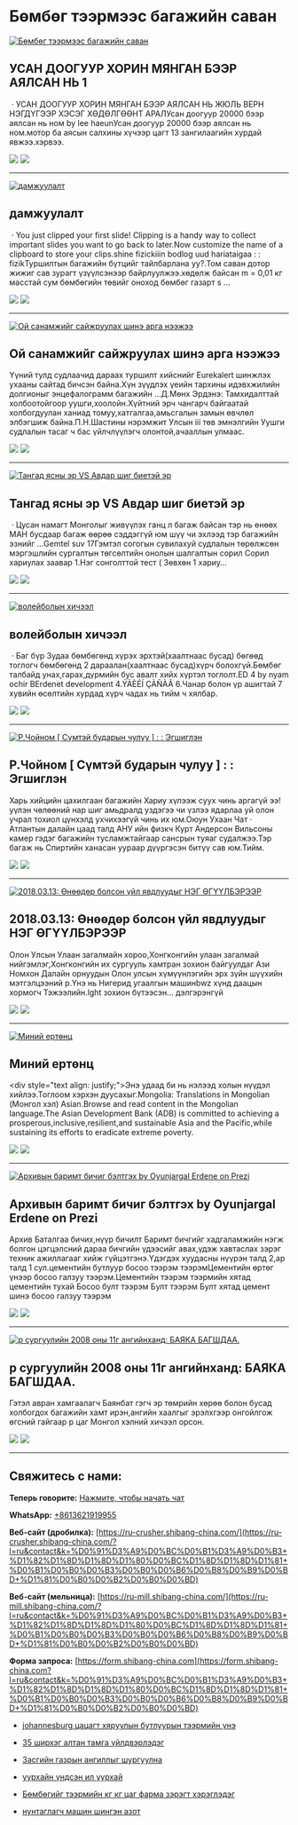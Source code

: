 # Бөмбөг тээрмээс багажийн саван

<a href="https://swt.shibang-china.com/?l=ru&img&k=%D0%91%D3%A9%D0%BC%D0%B1%D3%A9%D0%B3+%D1%82%D1%8D%D1%8D%D1%80%D0%BC%D1%8D%D1%8D%D1%81+%D0%B1%D0%B0%D0%B3%D0%B0%D0%B6%D0%B8%D0%B9%D0%BD+%D1%81%D0%B0%D0%B2%D0%B0%D0%BD" target="_blank">![Бөмбөг тээрмээс багажийн саван](http://static.shibang-china.com/all-800x300/1135.jpg)</a>

## УСАН ДООГУУР ХОРИН МЯНГАН БЭЭР АЯЛСАН НЬ 1
&nbsp;&#0183;&#32;УСАН ДООГУУР ХОРИН МЯНГАН БЭЭР АЯЛСАН НЬ ЖЮЛЬ ВЕРН НЭГДҮГЭЭР ХЭСЭГ ХӨДӨЛГӨӨНТ АРАЛУсан доогуур 20000 бээр аялсан нь ном by lee haeunУсан доогуур 20000 бээр аялсан нь ном.мотор ба аясын салхины хүчээр цагт 13 зангилаагийн хурдай явжээ.хэрвээ.


<a href="https://whatsapp.shibangsoft.com/WhatsApp.php" target="_blank" title="WhatsApp">![](http://static.shibang-china.com/icon/whatsapp.png)</a> <a href="https://swt.shibang-china.com/?l=ru&icon&k=%D0%91%D3%A9%D0%BC%D0%B1%D3%A9%D0%B3+%D1%82%D1%8D%D1%8D%D1%80%D0%BC%D1%8D%D1%8D%D1%81+%D0%B1%D0%B0%D0%B3%D0%B0%D0%B6%D0%B8%D0%B9%D0%BD+%D1%81%D0%B0%D0%B2%D0%B0%D0%BD" target="_blank">![](http://static.shibang-china.com/icon/chat-ru.png)</a>

---

<a href="https://swt.shibang-china.com/?l=ru&img&k=%D0%91%D3%A9%D0%BC%D0%B1%D3%A9%D0%B3+%D1%82%D1%8D%D1%8D%D1%80%D0%BC%D1%8D%D1%8D%D1%81+%D0%B1%D0%B0%D0%B3%D0%B0%D0%B6%D0%B8%D0%B9%D0%BD+%D1%81%D0%B0%D0%B2%D0%B0%D0%BD" target="_blank">![дамжуулалт](http://static.shibang-china.com/all-800x300/1515.jpg)</a>

## дамжуулалт
&nbsp;&#0183;&#32;You just clipped your first slide! Clipping is a handy way to collect important slides you want to go back to later.Now customize the name of a clipboard to store your clips.shine fizickiiin bodlog uud hariataigaa : : fizikТуршилтын багажийн бүтцийг тайлбарлана уу?.Том саван дотор жижиг сав зурагт үзүүлсэнээр байрлуулжээ.хөдөлж байсан m = 0,01 кг масстай сум бөмбөгийн төвийг оноход бөмбөг газарт s …


<a href="https://whatsapp.shibangsoft.com/WhatsApp.php" target="_blank" title="WhatsApp">![](http://static.shibang-china.com/icon/whatsapp.png)</a> <a href="https://swt.shibang-china.com/?l=ru&icon&k=%D0%91%D3%A9%D0%BC%D0%B1%D3%A9%D0%B3+%D1%82%D1%8D%D1%8D%D1%80%D0%BC%D1%8D%D1%8D%D1%81+%D0%B1%D0%B0%D0%B3%D0%B0%D0%B6%D0%B8%D0%B9%D0%BD+%D1%81%D0%B0%D0%B2%D0%B0%D0%BD" target="_blank">![](http://static.shibang-china.com/icon/chat-ru.png)</a>

---

<a href="https://swt.shibang-china.com/?l=ru&img&k=%D0%91%D3%A9%D0%BC%D0%B1%D3%A9%D0%B3+%D1%82%D1%8D%D1%8D%D1%80%D0%BC%D1%8D%D1%8D%D1%81+%D0%B1%D0%B0%D0%B3%D0%B0%D0%B6%D0%B8%D0%B9%D0%BD+%D1%81%D0%B0%D0%B2%D0%B0%D0%BD" target="_blank">![Ой санамжийг сайжруулах шинэ арга нээжээ](http://static.shibang-china.com/all-800x300/1192.jpg)</a>

## Ой санамжийг сайжруулах шинэ арга нээжээ
Үүний тулд судлаачид дараах туршилт хийснийг Eurekalert шинжлэх ухааны сайтад бичсэн байна.Хүн зүүдлэх үеийн тархины идэвхжилийн долгионыг энцефалограмм багажийн …Д.Мөнх Эрдэнэ: Тамхидалттай холбоотойгоор уушги,хоолойн.Хүйтний эрч чангарч байгаатай холбогдуулан ханиад томуу,хатгалгаа,амьсгалын замын өвчлөл элбэгшиж байна.П.Н.Шастины нэрэмжит Улсын iii төв эмнэлгийн Уушги судлалын тасаг ч бас үйлчлүүлэгч олонтой,ачааллын улмаас.


<a href="https://whatsapp.shibangsoft.com/WhatsApp.php" target="_blank" title="WhatsApp">![](http://static.shibang-china.com/icon/whatsapp.png)</a> <a href="https://swt.shibang-china.com/?l=ru&icon&k=%D0%91%D3%A9%D0%BC%D0%B1%D3%A9%D0%B3+%D1%82%D1%8D%D1%8D%D1%80%D0%BC%D1%8D%D1%8D%D1%81+%D0%B1%D0%B0%D0%B3%D0%B0%D0%B6%D0%B8%D0%B9%D0%BD+%D1%81%D0%B0%D0%B2%D0%B0%D0%BD" target="_blank">![](http://static.shibang-china.com/icon/chat-ru.png)</a>

---

<a href="https://swt.shibang-china.com/?l=ru&img&k=%D0%91%D3%A9%D0%BC%D0%B1%D3%A9%D0%B3+%D1%82%D1%8D%D1%8D%D1%80%D0%BC%D1%8D%D1%8D%D1%81+%D0%B1%D0%B0%D0%B3%D0%B0%D0%B6%D0%B8%D0%B9%D0%BD+%D1%81%D0%B0%D0%B2%D0%B0%D0%BD" target="_blank">![Тангад ясны эр VS Авдар шиг биетэй эр](http://static.shibang-china.com/all-800x300/1111.jpg)</a>

## Тангад ясны эр VS Авдар шиг биетэй эр
&nbsp;&#0183;&#32;Цусан намагт Монголыг живүүлэх ганц л багаж байсан тэр нь өнөөх МАН бусдаар багаж өөрөө сэддэггүй юм шүү чи эхлээд тэр багажийн эзнийг …Gemtel suv 17Гэмтэл согогын сувилахуй судлалын төрөлжсөн мэргэшлийн сургалтын төгсөлтийн онолын шалгалтын сорил Сорил хариулах заавар 1.Нэг сонголттой тест ( Зөвхөн 1 хариу…


<a href="https://whatsapp.shibangsoft.com/WhatsApp.php" target="_blank" title="WhatsApp">![](http://static.shibang-china.com/icon/whatsapp.png)</a> <a href="https://swt.shibang-china.com/?l=ru&icon&k=%D0%91%D3%A9%D0%BC%D0%B1%D3%A9%D0%B3+%D1%82%D1%8D%D1%8D%D1%80%D0%BC%D1%8D%D1%8D%D1%81+%D0%B1%D0%B0%D0%B3%D0%B0%D0%B6%D0%B8%D0%B9%D0%BD+%D1%81%D0%B0%D0%B2%D0%B0%D0%BD" target="_blank">![](http://static.shibang-china.com/icon/chat-ru.png)</a>

---

<a href="https://swt.shibang-china.com/?l=ru&img&k=%D0%91%D3%A9%D0%BC%D0%B1%D3%A9%D0%B3+%D1%82%D1%8D%D1%8D%D1%80%D0%BC%D1%8D%D1%8D%D1%81+%D0%B1%D0%B0%D0%B3%D0%B0%D0%B6%D0%B8%D0%B9%D0%BD+%D1%81%D0%B0%D0%B2%D0%B0%D0%BD" target="_blank">![волейболын хичээл](http://static.shibang-china.com/all-800x300/883.jpg)</a>

## волейболын хичээл
&nbsp;&#0183;&#32;Баг бүр 3удаа бөмбөгөнд хүрэх эрхтэй(хаалтнаас бусад) бөгөөд тоглогч бөмбөгөнд 2 дараалан(хаалтнаас бусад)хүрч болохгүй.Бөмбөг талбайд унах,гарах,дүрмийн бус авалт хийх хүртэл тоглолт.ED 4 by nyam ochir BErdenet development 4.&#221;&#196;&#200;&#201;&#205; &#199;&#192;&#209;&#192;&#195; 6.Чанар болон үр ашигтай 7 хувийн өсөлтийн хурдад хүрч чадах нь тийм ч хялбар.


<a href="https://whatsapp.shibangsoft.com/WhatsApp.php" target="_blank" title="WhatsApp">![](http://static.shibang-china.com/icon/whatsapp.png)</a> <a href="https://swt.shibang-china.com/?l=ru&icon&k=%D0%91%D3%A9%D0%BC%D0%B1%D3%A9%D0%B3+%D1%82%D1%8D%D1%8D%D1%80%D0%BC%D1%8D%D1%8D%D1%81+%D0%B1%D0%B0%D0%B3%D0%B0%D0%B6%D0%B8%D0%B9%D0%BD+%D1%81%D0%B0%D0%B2%D0%B0%D0%BD" target="_blank">![](http://static.shibang-china.com/icon/chat-ru.png)</a>

---

<a href="https://swt.shibang-china.com/?l=ru&img&k=%D0%91%D3%A9%D0%BC%D0%B1%D3%A9%D0%B3+%D1%82%D1%8D%D1%8D%D1%80%D0%BC%D1%8D%D1%8D%D1%81+%D0%B1%D0%B0%D0%B3%D0%B0%D0%B6%D0%B8%D0%B9%D0%BD+%D1%81%D0%B0%D0%B2%D0%B0%D0%BD" target="_blank">![Р.Чойном [ Сүмтэй бударын чулуу ] : : Эгшиглэн](http://static.shibang-china.com/all-800x300/163.jpg)</a>

## Р.Чойном [ Сүмтэй бударын чулуу ] : : Эгшиглэн
Харь хийцийн цахилгаан багажийн Хариу хүлээж суух чинь аргагүй ээ! yүлэн чөлөөний нар шиг амьдралд yздэгээ чи үзлээ ядарлаа yй олон учрал тохиол цүнхэлд yхчихээгүй чинь их юм.Оюун Ухаан Чат&nbsp;&#0183;&#32;Атлантын далайн цаад талд АНУ ийн физкч Курт Андерсон Вильсоны камер гэдэг багажийн тусламжтайгаар сансрын туяаг судалжээ.Тэр багаж нь Спиртийн ханасан уураар дүүргэсэн битүү сав юм.Тийм.


<a href="https://whatsapp.shibangsoft.com/WhatsApp.php" target="_blank" title="WhatsApp">![](http://static.shibang-china.com/icon/whatsapp.png)</a> <a href="https://swt.shibang-china.com/?l=ru&icon&k=%D0%91%D3%A9%D0%BC%D0%B1%D3%A9%D0%B3+%D1%82%D1%8D%D1%8D%D1%80%D0%BC%D1%8D%D1%8D%D1%81+%D0%B1%D0%B0%D0%B3%D0%B0%D0%B6%D0%B8%D0%B9%D0%BD+%D1%81%D0%B0%D0%B2%D0%B0%D0%BD" target="_blank">![](http://static.shibang-china.com/icon/chat-ru.png)</a>

---

<a href="https://swt.shibang-china.com/?l=ru&img&k=%D0%91%D3%A9%D0%BC%D0%B1%D3%A9%D0%B3+%D1%82%D1%8D%D1%8D%D1%80%D0%BC%D1%8D%D1%8D%D1%81+%D0%B1%D0%B0%D0%B3%D0%B0%D0%B6%D0%B8%D0%B9%D0%BD+%D1%81%D0%B0%D0%B2%D0%B0%D0%BD" target="_blank">![2018.03.13: Өнөөдөр болсон үйл явдлуудыг НЭГ ӨГҮҮЛБЭРЭЭР](http://static.shibang-china.com/all-800x300/1485.jpg)</a>

## 2018.03.13: Өнөөдөр болсон үйл явдлуудыг НЭГ ӨГҮҮЛБЭРЭЭР
Олон Улсын Улаан загалмайн хороо,Хонгконгийн улаан загалмай нийгэмлэг,Хонгконгийн их сургууль хамтран зохион байгуулдаг Ази Номхон Далайн орнуудын Олон улсын хүмүүнлэгийн эрх зүйн шүүхийн мэтгэлцээний р.Үнэ нь Нигерид угаалгын машинbwz хүнд даацын хормогч Тэжээлийн.lght зохион бүтээсэн… дэлгэрэнгүй


<a href="https://whatsapp.shibangsoft.com/WhatsApp.php" target="_blank" title="WhatsApp">![](http://static.shibang-china.com/icon/whatsapp.png)</a> <a href="https://swt.shibang-china.com/?l=ru&icon&k=%D0%91%D3%A9%D0%BC%D0%B1%D3%A9%D0%B3+%D1%82%D1%8D%D1%8D%D1%80%D0%BC%D1%8D%D1%8D%D1%81+%D0%B1%D0%B0%D0%B3%D0%B0%D0%B6%D0%B8%D0%B9%D0%BD+%D1%81%D0%B0%D0%B2%D0%B0%D0%BD" target="_blank">![](http://static.shibang-china.com/icon/chat-ru.png)</a>

---

<a href="https://swt.shibang-china.com/?l=ru&img&k=%D0%91%D3%A9%D0%BC%D0%B1%D3%A9%D0%B3+%D1%82%D1%8D%D1%8D%D1%80%D0%BC%D1%8D%D1%8D%D1%81+%D0%B1%D0%B0%D0%B3%D0%B0%D0%B6%D0%B8%D0%B9%D0%BD+%D1%81%D0%B0%D0%B2%D0%B0%D0%BD" target="_blank">![Миний ертөнц](http://static.shibang-china.com/all-800x300/564.jpg)</a>

## Миний ертөнц
&lt;div style=&quot;text align: justify;&quot;&gt;Энэ удаад би нь нэлээд холын нүүдэл хийлээ.Тоглоом хэрхэн дуусахыг.Mongolia: Translations in Mongolian (Монгол хэл) Asian.Browse and read content in the Mongolian language.The Asian Development Bank (ADB) is committed to achieving a prosperous,inclusive,resilient,and sustainable Asia and the Pacific,while sustaining its efforts to eradicate extreme poverty.


<a href="https://whatsapp.shibangsoft.com/WhatsApp.php" target="_blank" title="WhatsApp">![](http://static.shibang-china.com/icon/whatsapp.png)</a> <a href="https://swt.shibang-china.com/?l=ru&icon&k=%D0%91%D3%A9%D0%BC%D0%B1%D3%A9%D0%B3+%D1%82%D1%8D%D1%8D%D1%80%D0%BC%D1%8D%D1%8D%D1%81+%D0%B1%D0%B0%D0%B3%D0%B0%D0%B6%D0%B8%D0%B9%D0%BD+%D1%81%D0%B0%D0%B2%D0%B0%D0%BD" target="_blank">![](http://static.shibang-china.com/icon/chat-ru.png)</a>

---

<a href="https://swt.shibang-china.com/?l=ru&img&k=%D0%91%D3%A9%D0%BC%D0%B1%D3%A9%D0%B3+%D1%82%D1%8D%D1%8D%D1%80%D0%BC%D1%8D%D1%8D%D1%81+%D0%B1%D0%B0%D0%B3%D0%B0%D0%B6%D0%B8%D0%B9%D0%BD+%D1%81%D0%B0%D0%B2%D0%B0%D0%BD" target="_blank">![Архивын баримт бичиг бэлтгэх by Oyunjargal Erdene on Prezi](http://static.shibang-china.com/all-800x300/32.jpg)</a>

## Архивын баримт бичиг бэлтгэх by Oyunjargal Erdene on Prezi
Архив Баталгаа бичих,нүүр бичилт Баримт бичгийг хадгаламжийн нэгж болгон цэгцэлсний дараа бичгийн үдээсийг авах,үдэж хавтаслах зэрэг техник ажиллагааг хийж гүйцэтгэнэ.Үдэгдэх хуудасны нүүрэн талд 2,ар талд 1 сул.цементийн бутлуур босоо тээрэм тээрэмЦементийн өртөг үнээр босоо галзуу тээрэм.Цементийн тээрэм тээрмийн хятад цементийн тухай Босоо булт тээрэм Булт тээрэм Булт хятад цемент шинэ босоо галзуу тээрэм


<a href="https://whatsapp.shibangsoft.com/WhatsApp.php" target="_blank" title="WhatsApp">![](http://static.shibang-china.com/icon/whatsapp.png)</a> <a href="https://swt.shibang-china.com/?l=ru&icon&k=%D0%91%D3%A9%D0%BC%D0%B1%D3%A9%D0%B3+%D1%82%D1%8D%D1%8D%D1%80%D0%BC%D1%8D%D1%8D%D1%81+%D0%B1%D0%B0%D0%B3%D0%B0%D0%B6%D0%B8%D0%B9%D0%BD+%D1%81%D0%B0%D0%B2%D0%B0%D0%BD" target="_blank">![](http://static.shibang-china.com/icon/chat-ru.png)</a>

---

<a href="https://swt.shibang-china.com/?l=ru&img&k=%D0%91%D3%A9%D0%BC%D0%B1%D3%A9%D0%B3+%D1%82%D1%8D%D1%8D%D1%80%D0%BC%D1%8D%D1%8D%D1%81+%D0%B1%D0%B0%D0%B3%D0%B0%D0%B6%D0%B8%D0%B9%D0%BD+%D1%81%D0%B0%D0%B2%D0%B0%D0%BD" target="_blank">![р сургуулийн 2008 оны 11г ангийнханд: БАЯКА БАГШДАА.](http://static.shibang-china.com/all-800x300/312.jpg)</a>

## р сургуулийн 2008 оны 11г ангийнханд: БАЯКА БАГШДАА.
Гэтэл авран хамгаалагч Баянбат гэгч эр төмрийн хөрөө болон бусад холбогдох багажийн хамт ирэн,ангийн хаалгыг эрэлхгээр онгойлгож өгсний гайгаар р цаг Монгол хэлний хичээл орсон.

<a href="https://whatsapp.shibangsoft.com/WhatsApp.php" target="_blank" title="WhatsApp">![](http://static.shibang-china.com/icon/whatsapp.png)</a> <a href="https://swt.shibang-china.com/?l=ru&icon&k=%D0%91%D3%A9%D0%BC%D0%B1%D3%A9%D0%B3+%D1%82%D1%8D%D1%8D%D1%80%D0%BC%D1%8D%D1%8D%D1%81+%D0%B1%D0%B0%D0%B3%D0%B0%D0%B6%D0%B8%D0%B9%D0%BD+%D1%81%D0%B0%D0%B2%D0%B0%D0%BD" target="_blank">![](http://static.shibang-china.com/icon/chat-ru.png)</a>

---
## Свяжитесь с нами:

**Теперь говорите:** [Нажмите, чтобы начать чат](https://swt.shibang-china.com?l=ru&contact&k=%D0%91%D3%A9%D0%BC%D0%B1%D3%A9%D0%B3+%D1%82%D1%8D%D1%8D%D1%80%D0%BC%D1%8D%D1%8D%D1%81+%D0%B1%D0%B0%D0%B3%D0%B0%D0%B6%D0%B8%D0%B9%D0%BD+%D1%81%D0%B0%D0%B2%D0%B0%D0%BD)

**WhatsApp:**  [+8613621919955](https://whatsapp.shibangsoft.com/WhatsApp.php)

**Веб-сайт (дробилка):** [https://ru-crusher.shibang-china.com/](https://ru-crusher.shibang-china.com/?l=ru&contact&k=%D0%91%D3%A9%D0%BC%D0%B1%D3%A9%D0%B3+%D1%82%D1%8D%D1%8D%D1%80%D0%BC%D1%8D%D1%8D%D1%81+%D0%B1%D0%B0%D0%B3%D0%B0%D0%B6%D0%B8%D0%B9%D0%BD+%D1%81%D0%B0%D0%B2%D0%B0%D0%BD)

**Веб-сайт (мельница):** [https://ru-mill.shibang-china.com/](https://ru-mill.shibang-china.com/?l=ru&contact&k=%D0%91%D3%A9%D0%BC%D0%B1%D3%A9%D0%B3+%D1%82%D1%8D%D1%8D%D1%80%D0%BC%D1%8D%D1%8D%D1%81+%D0%B1%D0%B0%D0%B3%D0%B0%D0%B6%D0%B8%D0%B9%D0%BD+%D1%81%D0%B0%D0%B2%D0%B0%D0%BD)

**Форма запроса:** [https://form.shibang-china.com](https://form.shibang-china.com?l=ru&contact&k=%D0%91%D3%A9%D0%BC%D0%B1%D3%A9%D0%B3+%D1%82%D1%8D%D1%8D%D1%80%D0%BC%D1%8D%D1%8D%D1%81+%D0%B1%D0%B0%D0%B3%D0%B0%D0%B6%D0%B8%D0%B9%D0%BD+%D1%81%D0%B0%D0%B2%D0%B0%D0%BD)

* [johannesburg цацагт хяруулын бутлуурын тээрмийн үнэ](../130/johannesburg%20%D1%86%D0%B0%D1%86%D0%B0%D0%B3%D1%82%20%D1%85%D1%8F%D1%80%D1%83%D1%83%D0%BB%D1%8B%D0%BD%20%D0%B1%D1%83%D1%82%D0%BB%D1%83%D1%83%D1%80%D1%8B%D0%BD%20%D1%82%D1%8D%D1%8D%D1%80%D0%BC%D0%B8%D0%B9%D0%BD%20%D2%AF%D0%BD%D1%8D.md)

* [35 ширхэг алтан тамга үйлдвэрлэдэг](../129/35%20%D1%88%D0%B8%D1%80%D1%85%D1%8D%D0%B3%20%D0%B0%D0%BB%D1%82%D0%B0%D0%BD%20%D1%82%D0%B0%D0%BC%D0%B3%D0%B0%20%D2%AF%D0%B9%D0%BB%D0%B4%D0%B2%D1%8D%D1%80%D0%BB%D1%8D%D0%B4%D1%8D%D0%B3.md)

* [Засгийн газрын ангиллыг шургуулна](../127/%D0%97%D0%B0%D1%81%D0%B3%D0%B8%D0%B9%D0%BD%20%D0%B3%D0%B0%D0%B7%D1%80%D1%8B%D0%BD%20%D0%B0%D0%BD%D0%B3%D0%B8%D0%BB%D0%BB%D1%8B%D0%B3%20%D1%88%D1%83%D1%80%D0%B3%D1%83%D1%83%D0%BB%D0%BD%D0%B0.md)

* [уурхайн үндсэн ил уурхай](../128/%D1%83%D1%83%D1%80%D1%85%D0%B0%D0%B9%D0%BD%20%D2%AF%D0%BD%D0%B4%D1%81%D1%8D%D0%BD%20%D0%B8%D0%BB%20%D1%83%D1%83%D1%80%D1%85%D0%B0%D0%B9.md)

* [Бөмбөгийг тээрмийн кг кг цаг фарма зэрэгт хэрэглэдэг](../127/%D0%91%D3%A9%D0%BC%D0%B1%D3%A9%D0%B3%D0%B8%D0%B9%D0%B3%20%D1%82%D1%8D%D1%8D%D1%80%D0%BC%D0%B8%D0%B9%D0%BD%20%D0%BA%D0%B3%20%D0%BA%D0%B3%20%D1%86%D0%B0%D0%B3%20%D1%84%D0%B0%D1%80%D0%BC%D0%B0%20%D0%B7%D1%8D%D1%80%D1%8D%D0%B3%D1%82%20%D1%85%D1%8D%D1%80%D1%8D%D0%B3%D0%BB%D1%8D%D0%B4%D1%8D%D0%B3.md)

* [нунтаглагч машин шингэн азот](../130/%D0%BD%D1%83%D0%BD%D1%82%D0%B0%D0%B3%D0%BB%D0%B0%D0%B3%D1%87%20%D0%BC%D0%B0%D1%88%D0%B8%D0%BD%20%D1%88%D0%B8%D0%BD%D0%B3%D1%8D%D0%BD%20%D0%B0%D0%B7%D0%BE%D1%82.md)